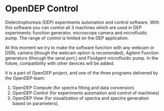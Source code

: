 # OpenDEP Control
Dielectrophoresis (DEP) experiments automation and control software. With this software you can control all 3 machines which are
used in DEP experiments: function generator, microscope camera and microfluidic pump. The range of control is limited
on the DEP application. 

At this moment we try to make the software function with any webcam or DSRL camera (though the webcam option is 
recomended), Agilent Function generators (thorugh the seral port,) and Fluidgent microfluidic pump. In the future,
compatibility with other devices will be added.

It is a part of OpenDEP project, and one of the three programs delivered by the OpenDEP team: 
1. OpenDEP Compute (for spectra fitting and data conversion)
2. OpenDEP Control (for experiments automation and control of machines)
3. OpenDEP View (for visualization of spectra and spectra generation based on parameters).
